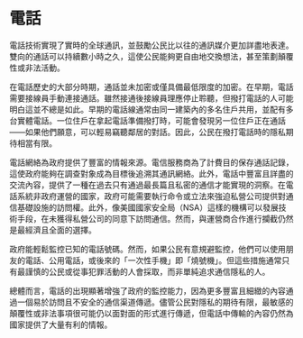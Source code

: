 # 電話
電話技術實現了實時的全球通訊，並鼓勵公民比以往的通訊媒介更加詳盡地表達。雙向的通話可以持續數小時之久，這使公民能夠更自由地交換想法，甚至策劃顛覆性或非法活動。

在電話歷史的大部分時期，通話並未加密或僅具備最低限度的加密。在早期，電話需要接線員手動連接通話。雖然接通後接線員理應停止聆聽，但撥打電話的人可能明白這並不總是如此。早期的電話線通常由同一建築內的多名住戶共用，並配有多台實體電話。一位住戶在拿起電話準備撥打時，可能會發現另一位住戶正在通話——如果他們願意，可以輕易竊聽鄰居的對話。因此，公民在撥打電話時的隱私期待相當有限。

電話網絡為政府提供了豐富的情報來源。電信服務商為了計費目的保存通話記錄，這使政府能夠在調查對象成為目標後追溯其通訊網絡。此外，電話中豐富且詳盡的交流內容，提供了一種在過去只有通過最長篇且私密的通信才能實現的洞察。在電話系統非政府運營的國家，政府可能需要執行命令或立法來強迫私營公司提供對通信基礎設施的訪問權。此外，像美國國家安全局（NSA）這樣的機構可以發展技術手段，在未獲得私營公司的同意下訪問通信。然而，與運營商合作進行攔截仍然是最經濟且全面的選擇。

政府能輕鬆監控已知的電話號碼。然而，如果公民有意規避監控，他們可以使用朋友的電話、公用電話，或後來的「一次性手機」即「燒號機」。但這些措施通常只有最謹慎的公民或從事犯罪活動的人會採取，而非單純追求通信隱私的人。

總體而言，電話的出現顯著增強了政府的監控能力，因為更多豐富且細緻的內容通過一個易於訪問且不安全的通信渠道傳遞。儘管公民對隱私的期待有限，最敏感的顛覆性或非法事項很可能仍以面對面的形式進行傳遞，但電話中傳輸的內容仍然為國家提供了大量有利的情報。